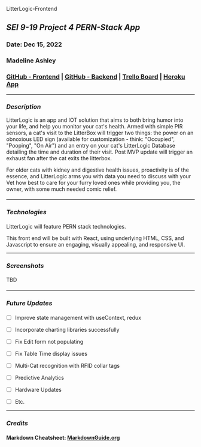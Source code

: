 LitterLogic-Frontend
## *SEI 9-19 Project 4 PERN-Stack App*

### Date: Dec 15, 2022

### Madeline Ashley


### [GitHub - Frontend](https://github.com/mashbash2150/LitterLogic-Frontend) | [GitHub - Backend](https://github.com/mashbash2150/LitterLogic-Backend) | [Trello Board](https://trello.com/b/AT77aoo4/litterlogic)  | [Heroku App](TBD)

---

### **_Description_**

LitterLogic is an app and IOT solution that aims to both bring humor into your life, and help you monitor your cat's health.  Armed with simple PIR sensors, a cat's visit to the LitterBox will trigger two things: the power on an obnoxious LED sign (available for customization - think: "Occupied", "Pooping", "On Air") and an entry on your cat's LitterLogic Database detailing the time and duration of their visit. Post MVP update will trigger an exhaust fan after the cat exits the litterbox.    

For older cats with kidney and digestive health issues, proactivity is of the essence, and LitterLogic arms you with data you need to discuss with your Vet how best to care for your furry loved ones while providing you, the owner, with some much needed comic relief. 


#### 

---

### **_Technologies_**

#### 

LitterLogic will feature PERN stack technologies.  

This front end will be built with React, using underlying HTML, CSS, and Javascript to ensure an engaging, visually appealing, and responsive UI. 





---

### **_Screenshots_**

#### 

####

TBD

#### 



---

### **_Future Updates_**

####
- [ ] Improve state management with useContext, redux
- [ ] Incorporate charting libraries successfully
- [ ] Fix Edit form not populating
- [ ] Fix Table Time display issues
- [ ] Multi-Cat recognition with RFID collar tags 
- [ ] Predictive Analytics
- [ ] Hardware Updates

- [ ] Etc.

---

### **_Credits_**

#### 

#### Markdown Cheatsheet: [MarkdownGuide.org](https://www.markdownguide.org/cheat-sheet/)
